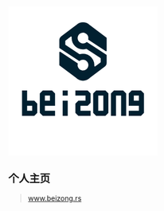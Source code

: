 <svg width="300" height="300" xmlns="http://www.w3.org/2000/svg" viewBox="0 0 1000 1000"><defs><style>.cls-1{fill:#fff;}.cls-2{fill:#012030;}</style></defs><g id="图层_2" data-name="图层 2"><g id="图层_1-2" data-name="图层 1"><rect class="cls-1" width="1000" height="1000"/><path class="cls-2" d="M536.9,224l115.46,76a4,4,0,0,0,2.2.66,4,4,0,0,0,4-4V212.2A4,4,0,0,0,657,209L545.37,125.21a5.51,5.51,0,0,1-.59-.51,64,64,0,0,0-89.55,0,5.78,5.78,0,0,1-.6.51L355,200a34.18,34.18,0,0,0-13.59,27.19V276.7a4,4,0,0,0,1.8,3.34L472.86,365.4a4,4,0,0,0,2.2.66,4,4,0,0,0,2.5-.88A35.57,35.57,0,0,1,500,357.31a36,36,0,1,1-35,27.63,4,4,0,0,0-1.69-4.27L347.64,304.5a4,4,0,0,0-2.2-.66,4,4,0,0,0-4,4v84.5a4,4,0,0,0,1.6,3.2l111.59,83.79a4.8,4.8,0,0,1,.59.51,64,64,0,0,0,89.55,0,7.05,7.05,0,0,1,.6-.51L645,404.54a34.16,34.16,0,0,0,13.59-27.19V327.84a4,4,0,0,0-1.8-3.34L527.83,239.59a4,4,0,0,0-4.77.27,36,36,0,1,1,12.13-20A4,4,0,0,0,536.9,224ZM500,288.23a75.81,75.81,0,0,0,21.6-3.14,4,4,0,0,1,1.14-.16,4,4,0,0,1,2.2.66l91.82,60.47a4,4,0,0,1,1.8,3.34v23a4,4,0,0,1-1.6,3.2l-34.72,26.07a4,4,0,0,1-2.4.8,4,4,0,0,1-4-4.25c.1-1.6.15-3.23.15-4.83a76,76,0,0,0-96.62-73.19,4,4,0,0,1-1.08.15,4,4,0,0,1-2.2-.66l-92.86-61.16a4,4,0,0,1-1.8-3.34V232.19A4,4,0,0,1,383,229l34.79-26.12a4,4,0,0,1,6.39,3.5c-.15,1.92-.22,3.89-.22,5.83A76.1,76.1,0,0,0,500,288.23Z"/><path class="cls-2" d="M159.58,631.58h-34v-68h-34v170h82l20-20v-62l-20-20Zm0,68h-34v-34h34Z"/><path class="cls-2" d="M278.72,563.58h-48l-20,20v130l20,20h82v-34h-68v-34h68v-82l-20-20Zm0,68h-34v-34h34Z"/><rect class="cls-2" x="363.86" y="563.58" width="34" height="34"/><polygon class="cls-2" points="363.86 665.58 363.86 699.58 363.86 733.58 397.86 733.58 397.86 699.58 397.86 665.58 397.86 631.58 363.86 631.58 363.86 665.58"/><path class="cls-2" d="M517,563.58H449v34h68v34H469l-20,20v62l20,20h82v-34H483v-34h48l20-20v-62l-20-20Z"/><path class="cls-2" d="M636.14,563.58h-48l-20,20v130l20,20h62l20-20v-130l-20-20Zm0,68v68h-34v-102h34Z"/><path class="cls-2" d="M755.28,563.58h-48l-20,20v150h34v-136h34v136h34v-150l-20-20Z"/><path class="cls-2" d="M874.42,563.58h-48l-20,20v82h68v34h-68v34h82l20-20v-130l-20-20Zm0,68h-34v-34h34Z"/></g></g></svg>

## 个人主页

> www.beizong.rs
